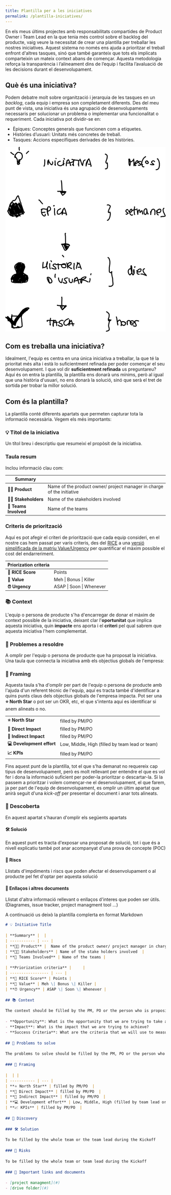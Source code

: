 ```yaml
---
title: Plantilla per a les iniciatives
permalink: /plantilla-iniciatives/
---
```


En els meus últims projectes amb responsabilitats compartides de Product Owner i Team Lead en la que tenia més control sobre el backlog del producte, vaig veure la necessitat de crear una plantilla per treballar les nostres iniciatives. Aquest sistema no només ens ajuda a prioritzar el treball enfront d'altres tasques, sinó que també garanteix que tots els implicats comparteixin un mateix context abans de començar. Aquesta metodologia reforça la transparència i l’alineament dins de l’equip i facilita l’avaluació de les decisions durant el desenvolupament.

## Què és una iniciativa?
 
Podem debatre molt sobre organització i jerarquia de les tasques en un *backlog*, cada equip i empresa son completament diferents. Des del meu punt de vista, una iniciativa és una agrupació de desenvolupaments necessaris per solucionar un problema o implementar una funcionalitat o requeriment. Cada iniciativa pot dividir-se en:

- Èpiques: Conceptes generals que funcionen com a etiquetes.
- Històries d’usuari: Unitats més concretes de treball.
- Tasques: Accions específíques derivades de les històries.

![Backlog items](/images/backlog-items.png)

## Com es treballa una iniciativa?

Idealment, l'equip es centra en una única iniciativa a treballar, la que té la prioritat més alta i està lo suficientment refinada per poder començar el seu desenvolupament. I que vol dir **suficientment refinada** us preguntareu? Aquí és on entra la plantilla, la plantilla ens donarà uns mínims, però al igual que una història d'usuari, no ens donarà la solució, sinó que serà el tret de sortida per trobar la millor solució.

## Com és la plantilla?

La plantilla conté diferents apartats que permeten capturar tota la informació necessària. Vegem els més importants:

### 💡 Títol de la iniciativa

Un títol breu i descriptiu que resumeixi el propòsit de la iniciativa.

### Taula resum

Inclou informació clau com:

| **Summary** |  |
| ----------- | --- |
| **🧑‍🏫 Product** |  Name of the product owner/ project manager in charge of the initiative |
| **👩‍💼 Stakeholders** | Name of the stakeholders involved  |
| **👥 Teams Involved** | Name of the teams |

### Criteris de priorització

Aquí es pot afegir el criteri de priorització que cada equip consideri, en el nostre cas hem passat per varis criteris, des del [RICE](https://www.productplan.com/glossary/rice-scoring-model/) a una [versió simplificada de la matriu Value/Urgency](https://blackswanfarming.com/qualitative-cost-delay/) per quantificar el màxim possible el cost del endarreriment.

| **Priorization criteria** |     |
| ----------------- | --- |
| **🎯 RICE Score** | Points |
| **💎 Value** | Meh \| Bonus \| Killer |
| **⏰ Urgency** | ASAP \| Soon \| Whenever |

### 📚 Context

L'equip o persona de producte s'ha d'encarregar de donar el màxim de context possible de la iniciativa, deixant clar l'**oportunitat** que implica aquesta iniciativa, quin **impacte** ens aporta i el **criteri** pel qual sabrem que aquesta iniciativa l'hem complementat.

### 🧐 Problemes a resoldre

A omplir per l'equip o persona de producte que ha proposat la iniciativa. Una taula que connecta la iniciativa amb els objectius globals de l'empresa:

### 📐 Framing

Aquesta taula s'ha d'omplir per part de l'equip o persona de producte amb l'ajuda d'un referent tècnic de l'equip, aquí es tracta també d'identificar a quins punts claus dels objectius globals de l'empresa impacta. Pot ser una **⭐ North Star** o pot ser un OKR, etc, el que s'intenta aquí es identificar si anem alineats o no.

|  | |
| ----------- | --- |
| **⭐ North Star** | filled by PM/PO  |
| **🚀 Direct Impact** | filled by PM/PO  |
| **🌱 Indirect Impact** | filled by PM/PO  |
| **💻 Development effort** | Low, Middle, High (filled by team lead or team) |
| **📈 KPIs** | filled by PM/PO  |

Fins aquest punt de la plantilla, tot el que s'ha demanat no requereix cap tipus de desenvolupament, però es molt rellevant per entendre el que es vol fer i dona la informació suficient per poder-la prioritzar o descartar-la. Si la passem a prioritzar i volem començar-ne el desenvolupament, el que farem, ja per part de l'equip de desenvolupament, es omplir un últim apartat que anirà seguit d'una *kick-off* per presentar el document i anar tots alineats.

###  🔭 Descoberta

En aquest apartat s'hauran d'omplir els següents apartats

#### 🛠️ Solució

En aquest punt es tracta d'exposar una proposat de solució, tot i que és a nivell explicatiu també pot anar acompanyat d'una prova de concepte (POC)

#### 🐉 Riscs

Llistats d'impdiments i riscs que poden afectar el desenvolupament o al producte pel fet d'optar per aquesta solució

#### 🔖 Enllaços i altres documents

Llistat d'altra informació rellevant o enllaços d'interes que poden ser útils. (Diagrames, issue tracker, project managment tool ...)

A continuació us deixò la plantilla complerta en format Markdown

```markdown
# 💡 Initiative Title

| **Summary** |  |
| ----------- | --- |
| **🧑‍🏫 Product** |  Name of the product owner/ project manager in charge of the initiative |
| **👩‍💼 Stakeholders** | Name of the stake holders involved  |
| **👥 Teams Involved** | Name of the teams |

| **Priorization criteria** |     |
| ----------------- | --- |
| **🎯 RICE Score** | Points |
| **💎 Value** | Meh \| Bonus \| Killer |
| **⏰ Urgency** | ASAP \| Soon \| Whenever |

## 📚 Context

The context should be filled by the PM, PO or the person who is proposing the initiative. It should contain the following information:

- **Opportunity**: What is the opportunity that we are trying to take advantage of?
- **Impact**: What is the impact that we are trying to achieve?
- **Success Criteria**: What are the criteria that we will use to measure the success of the initiative?

## 🧐 Problems to solve

The problems to solve should be filled by the PM, PO or the person who is proposing the initiative.

### 📐 Framing

|  | |
| ----------- | --- |
| **⭐ North Star** | filled by PM/PO  |
| **🚀 Direct Impact** | filled by PM/PO  |
| **🌱 Indirect Impact** | filled by PM/PO  |
| **💻 Development effort** | Low, Middle, High (filled by team lead or team) |
| **📈 KPIs** | filled by PM/PO  |

## 🔭 Discovery

### 🛠️ Solution

To be filled by the whole team or the team lead during the Kickoff

### 🐉 Risks

To be filled by the whole team or team lead during the Kickoff

### 🔖 Important links and documents

- [project managment](#)
- [drive folder](#)

```
 
